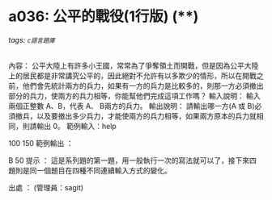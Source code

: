 # a036: 公平的戰役(1行版) (**)
###### tags: `c語言題庫`

內容：
公平大陸上有許多小王國，常常為了爭奪領土而開戰，但是因為公平大陸上的居民都是非常講究公平的，因此絕對不允許有以多欺少的情形，所以在開戰之前，他們會先統計兩方的兵力，如果有一方的兵力是比較多的，則那一方必須撤出部分的兵力，使兩方的兵力相等，你能幫他們完成這項工作嗎？
輸入說明：
輸入兩個正整數 A、B，代表 A、 B兩方的兵力。
輸出說明：
請輸出哪一方(A 或 B)必須撤兵，以及要撤出多少兵力，才能使兩方的兵力相等，如果兩方原本的兵力就相同，則請輸出 0。
範例輸入：help

100 150
範例輸出 ：

B 50
提示 ：
這是系列題的第一題，用一般執行一次的寫法就可以了，接下來四題則是同一個題目在四種不同連續輸入方式的變化。

出處 ：
(管理員：sagit)